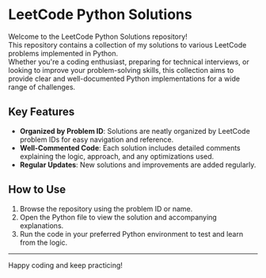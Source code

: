 # LeetCode Python Solutions

Welcome to the LeetCode Python Solutions repository!  
This repository contains a collection of my solutions to various LeetCode problems implemented in Python.  
Whether you're a coding enthusiast, preparing for technical interviews, or looking to improve your problem-solving skills, this collection aims to provide clear and well-documented Python implementations for a wide range of challenges.

## Key Features

- **Organized by Problem ID**: Solutions are neatly organized by LeetCode problem IDs for easy navigation and reference.
- **Well-Commented Code**: Each solution includes detailed comments explaining the logic, approach, and any optimizations used.
- **Regular Updates**: New solutions and improvements are added regularly.

## How to Use

1. Browse the repository using the problem ID or name.
2. Open the Python file to view the solution and accompanying explanations.
3. Run the code in your preferred Python environment to test and learn from the logic.

---

Happy coding and keep practicing!